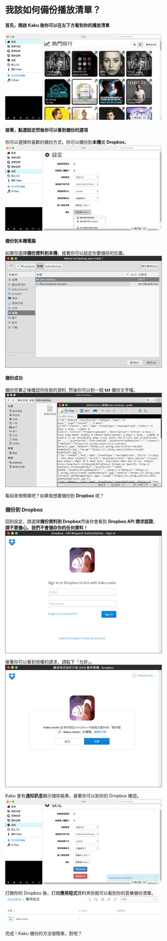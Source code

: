 # 我該如何備份播放清單？

#### 首先，開啟 Kaku 後你可以在左下方看到你的播放清單
![Kaku](../screenshot/Kaku.png)

#### 接著，點選設定然後你可以看到備份的選項
你可以選擇你喜歡的備份方式，你可以備份到**本機**或 **Dropbox**。  
![chooseBackup](../screenshot/chooseBackup.png)

#### 備份到本機電腦
如果你選擇**備份資料到本機**，接著你可以設定你要儲存的位置。
![backUpToLocal](../screenshot/backUpToLocal.png)

#### 備份成功
備份完畢之後確認你存放的資料, 然後你可以到一個 **txt** 備份文字檔。  
![successfulBackUpToLocal](../screenshot/successfulBackUpToLocal.png)

看起來很簡單吧？如果我想要備份到 **Dropbox** 呢？  

### 備份到 Dropbox
回到設定，請選擇**備份資料到 Dropbox**然後你會看到 **Dropbox API 請求認證**。  
**請不要擔心，我們不會儲存你的任何資料！**
![dropboxApiRequestAuth](../screenshot/dropboxApiRequestAuth.png)

接著你可以看到授權的請求，請點下「允許」。
![dropboxAuth](../screenshot/dropboxAuth.png)

Kaku 會有**通知訊息**顯示儲存結果，接著你可以到你的 Dropbox 確認。
![backupToDropboxSuccessful](../screenshot/backupToDropboxSuccessful.png)

打開你的 Dropbox 後，打開**應用程式**資料夾你就可以看到你的音樂備份清單。
![dropboxApp](../screenshot/dropboxApp.png)

完成！Kaku 備份的方法很簡單，對吧？
